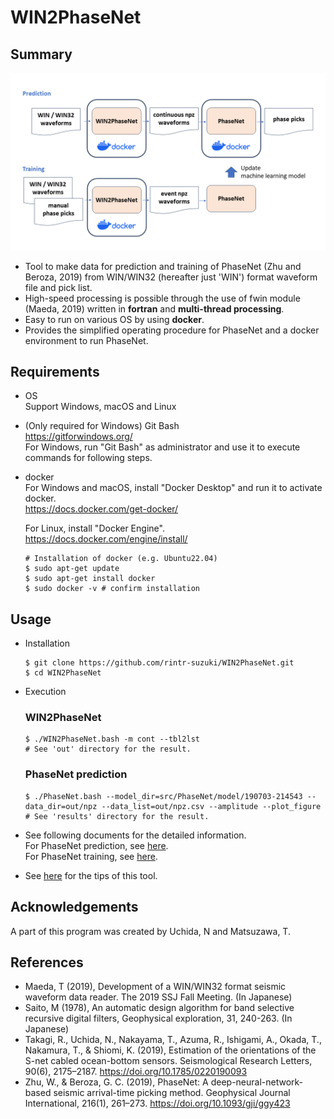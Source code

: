 # WIN2PhaseNet
## Summary

![](docs/assets/WIN2NPZ_overview.png)
 
* Tool to make data for prediction and training of PhaseNet (Zhu and Beroza, 2019) from WIN/WIN32 (hereafter just 'WIN') format waveform file and pick list.
* High-speed processing is possible through the use of fwin module (Maeda, 2019) written in **fortran** and **multi-thread processing**.
* Easy to run on various OS by using **docker**.
* Provides the simplified operating procedure for PhaseNet and a docker environment to run PhaseNet.

## Requirements
* OS <br>
  Support Windows, macOS and Linux

* (Only required for Windows) Git Bash <br>
  https://gitforwindows.org/ <br>
  For Windows, run "Git Bash" as administrator and use it to execute commands for following steps.

* docker <br>
  For Windows and macOS, install "Docker Desktop" and run it to activate docker. <br>
  https://docs.docker.com/get-docker/ <br>

  For Linux, install "Docker Engine". <br>
  https://docs.docker.com/engine/install/ <br>
    ```
    # Installation of docker (e.g. Ubuntu22.04)
    $ sudo apt-get update
    $ sudo apt-get install docker
    $ sudo docker -v # confirm installation
    ```
## Usage
* Installation
  ```
  $ git clone https://github.com/rintr-suzuki/WIN2PhaseNet.git
  $ cd WIN2PhaseNet
  ```

* Execution
  ### WIN2PhaseNet
  ```
  $ ./WIN2PhaseNet.bash -m cont --tbl2lst
  # See 'out' directory for the result.
  ```

  ### PhaseNet prediction
  ```
  $ ./PhaseNet.bash --model_dir=src/PhaseNet/model/190703-214543 --data_dir=out/npz --data_list=out/npz.csv --amplitude --plot_figure
  # See 'results' directory for the result.
  ```

* See following documents for the detailed information. <br>
  For PhaseNet prediction, see [here](docs/README-prediction.md). <br>
  For PhaseNet training, see [here](docs/README-training.md). <br>

* See [here](docs/Tips.md) for the tips of this tool.

## Acknowledgements
A part of this program was created by Uchida, N and Matsuzawa, T.

## References
* Maeda, T (2019), Development of a WIN/WIN32 format seismic waveform data reader. The 2019 SSJ Fall Meeting. (In Japanese)
* Saito, M (1978), An automatic design algorithm for band selective recursive digital filters, Geophysical exploration, 31, 240-263. (In Japanese)
* Takagi, R., Uchida, N., Nakayama, T., Azuma, R., Ishigami, A., Okada, T., Nakamura, T., & Shiomi, K. (2019), Estimation of the orientations of the S-net cabled ocean-bottom sensors. Seismological Research Letters, 90(6), 2175–2187. https://doi.org/10.1785/0220190093
* Zhu, W., & Beroza, G. C. (2019), PhaseNet: A deep-neural-network-based seismic arrival-time picking method. Geophysical Journal International, 216(1), 261–273. https://doi.org/10.1093/gji/ggy423